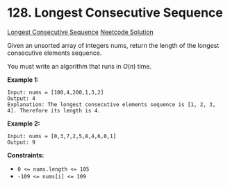 # 128. Longest Consecutive Sequence

[Longest Consecutive Sequence](https://leetcode.com/problems/longest-consecutive-sequence/description/)
[Neetcode Solution](https://www.youtube.com/watch?v=P6RZZMu_maU&pp=ygUlbmVldGNvZGUgbG9uZ2VzdCBjb25zZWN1dGl2ZSBzZXF1ZW5jZQ%3D%3D)

Given an unsorted array of integers nums, return the length of the longest
consecutive elements sequence.

You must write an algorithm that runs in $O(n)$ time.

**Example 1:**

```
Input: nums = [100,4,200,1,3,2]
Output: 4
Explanation: The longest consecutive elements sequence is [1, 2, 3, 4]. Therefore its length is 4.
```

**Example 2:**

```
Input: nums = [0,3,7,2,5,8,4,6,0,1]
Output: 9
```

**Constraints:**

- `0 <= nums.length <= 105`
- `-109 <= nums[i] <= 109`
